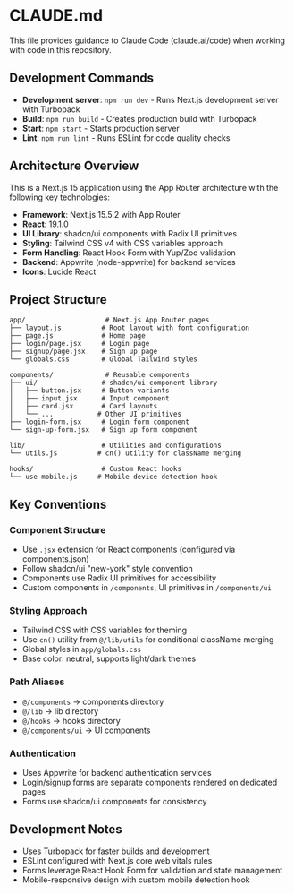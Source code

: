 # CLAUDE.md

This file provides guidance to Claude Code (claude.ai/code) when working with code in this repository.

## Development Commands

- **Development server**: `npm run dev` - Runs Next.js development server with Turbopack
- **Build**: `npm run build` - Creates production build with Turbopack
- **Start**: `npm start` - Starts production server
- **Lint**: `npm run lint` - Runs ESLint for code quality checks

## Architecture Overview

This is a Next.js 15 application using the App Router architecture with the following key technologies:

- **Framework**: Next.js 15.5.2 with App Router
- **React**: 19.1.0
- **UI Library**: shadcn/ui components with Radix UI primitives
- **Styling**: Tailwind CSS v4 with CSS variables approach
- **Form Handling**: React Hook Form with Yup/Zod validation
- **Backend**: Appwrite (node-appwrite) for backend services
- **Icons**: Lucide React

## Project Structure

```
app/                    # Next.js App Router pages
├── layout.js          # Root layout with font configuration
├── page.js            # Home page
├── login/page.jsx     # Login page
├── signup/page.jsx    # Sign up page
└── globals.css        # Global Tailwind styles

components/             # Reusable components
├── ui/                # shadcn/ui component library
│   ├── button.jsx     # Button variants
│   ├── input.jsx      # Input component
│   ├── card.jsx       # Card layouts
│   └── ...           # Other UI primitives
├── login-form.jsx     # Login form component
└── sign-up-form.jsx   # Sign up form component

lib/                   # Utilities and configurations
└── utils.js          # cn() utility for className merging

hooks/                 # Custom React hooks
└── use-mobile.js     # Mobile device detection hook
```

## Key Conventions

### Component Structure
- Use `.jsx` extension for React components (configured via components.json)
- Follow shadcn/ui "new-york" style convention
- Components use Radix UI primitives for accessibility
- Custom components in `/components`, UI primitives in `/components/ui`

### Styling Approach  
- Tailwind CSS with CSS variables for theming
- Use `cn()` utility from `@/lib/utils` for conditional className merging
- Global styles in `app/globals.css`
- Base color: neutral, supports light/dark themes

### Path Aliases
- `@/components` → components directory
- `@/lib` → lib directory  
- `@/hooks` → hooks directory
- `@/components/ui` → UI components

### Authentication
- Uses Appwrite for backend authentication services
- Login/signup forms are separate components rendered on dedicated pages
- Forms use shadcn/ui components for consistency

## Development Notes

- Uses Turbopack for faster builds and development
- ESLint configured with Next.js core web vitals rules
- Forms leverage React Hook Form for validation and state management
- Mobile-responsive design with custom mobile detection hook